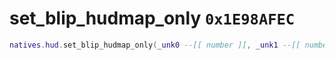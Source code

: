 # set_blip_hudmap_only `0x1E98AFEC`

```lua
natives.hud.set_blip_hudmap_only(_unk0 --[[ number ]], _unk1 --[[ number ]])
```